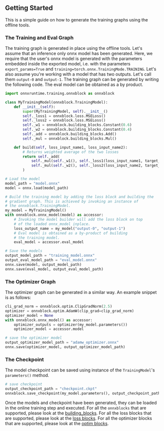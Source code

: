 ## Getting Started

This is a simple guide on how to generate the training graphs using the offline tools.

### The Training and Eval Graph

The training graph is generated in place using the offline tools. Let's assume that an inference only onnx model has been generated. Here, we require that the user's onnx model is generated with the parameters embedded inside the exported model, i.e. with the parameters `export_params=True` and `training=torch.onnx.TrainingMode.TRAINING`. Let's also assume you're working with a model that has two outputs. Let's call them `output-0` and `output-1`. The training graph can be generated by writing the following code. The eval model can be obtained as a by product.

```py
import onnxruntime.training.onnxblock as onnxblock

class MyTrainingModel(onnxblock.TrainingModel):
    def __init__(self):
        super(MyTrainingModel, self).__init__()
        self._loss1 = onnxblock.loss.MSELoss()
        self._loss2 = onnxblock.loss.MSELoss()
        self._w1 = onnxblock.building_blocks.Constant(0.6)
        self._w2 = onnxblock.building_blocks.Constant(0.4)
        self._add = onnxblock.building_blocks.Add()
        self._mul = onnxblock.building_blocks.Mul()

    def build(self, loss_input_name1, loss_input_name2):
        # Returns weighted average of the two losses
        return self._add(
            self._mul(self._w1(), self._loss1(loss_input_name1, target_name="target1")),
            self._mul(self._w2(), self._loss2(loss_input_name2, target_name="target2"))
        )

# Load the model
model_path = "model.onnx"
model = onnx.load(model_path)

# Build the training model by adding the loss block and building the
# gradient graph. This is achieved by invoking an instance of
# the onnxblock.TrainingModel.
my_model = MyTrainingModel()
with onnxblock.onnx_model(model) as accessor:
    # Invoking the model builder will add the loss block on top
    # of the loaded onnx_model inplace.
    loss_output_name = my_model("output-0", "output-1")
    # Eval model is obtained as a by-product of building
    # the training model.
    eval_model = accessor.eval_model

# Save the models
output_model_path = "training_model.onnx"
output_eval_model_path = "eval_model.onnx"
onnx.save(model, output_model_path)
onnx.save(eval_model, output_eval_model_path)
```

### The Optimizer Graph

The optimizer graph can be generated in a similar way. An example snippet is as follows:

```py
cli_grad_norm = onnxblock.optim.ClipGradNorm(2.5)
optimizer = onnxblock.optim.AdamW(clip_grad=clip_grad_norm)
optimizer_model = None
with onnxblock.onnx_model() as accessor:
    optimizer_outputs = optimizer(my_model.parameters())
    optimizer_model = accessor.model

# save the optimizer model
output_optimizer_model_path = "adamw_optimizer.onnx"
onnx.save(optimizer_model, output_optimizer_model_path)
```

### The Checkpoint

The model checkpoint can be saved using instance of the `TrainingModel`'s `parameters()` method.

```py
# save checkpoint
output_checkpoint_path = "checkpoint.ckpt"
onnxblock.save_checkpoint(my_model.parameters(), output_checkpoint_path)
```

Once the models and checkpoint have been generated, they can be loaded in the online training step and executed.
For all the `onnxblocks` that are supported, please look at the [building_blocks](https://github.com/microsoft/onnxruntime/blob/training_dev/on_device_poc/orttraining/orttraining/python/training/onnxblock/building_blocks.py).
For all the loss blocks that are supported, please look at the [loss blocks](https://github.com/microsoft/onnxruntime/tree/training_dev/on_device_poc/orttraining/orttraining/python/training/onnxblock/loss/loss.py).
For all the optimizer blocks that are supported, please look at the [optim blocks](https://github.com/microsoft/onnxruntime/blob/training_dev/on_device_poc/orttraining/orttraining/python/training/onnxblock/optim/optim.py).
